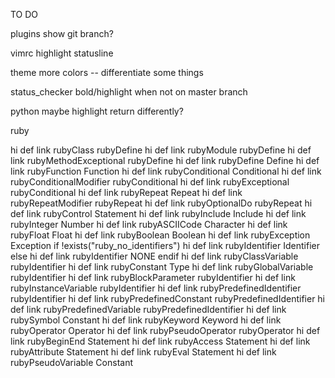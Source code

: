 TO DO

plugins
  show git branch?

vimrc
	highlight statusline

theme
    more colors -- differentiate some things

status_checker
	bold/highlight when not on master branch

python
    maybe highlight return differently?

ruby

hi def link rubyClass			rubyDefine
hi def link rubyModule			rubyDefine
hi def link rubyMethodExceptional	rubyDefine
hi def link rubyDefine			Define
hi def link rubyFunction		Function
hi def link rubyConditional		Conditional
hi def link rubyConditionalModifier	rubyConditional
hi def link rubyExceptional		rubyConditional
hi def link rubyRepeat			Repeat
hi def link rubyRepeatModifier		rubyRepeat
hi def link rubyOptionalDo		rubyRepeat
hi def link rubyControl			Statement
hi def link rubyInclude			Include
hi def link rubyInteger			Number
hi def link rubyASCIICode		Character
hi def link rubyFloat			Float
hi def link rubyBoolean			Boolean
hi def link rubyException		Exception
if !exists("ruby_no_identifiers")
  hi def link rubyIdentifier		Identifier
else
  hi def link rubyIdentifier		NONE
endif
hi def link rubyClassVariable		rubyIdentifier
hi def link rubyConstant		Type
hi def link rubyGlobalVariable		rubyIdentifier
hi def link rubyBlockParameter		rubyIdentifier
hi def link rubyInstanceVariable	rubyIdentifier
hi def link rubyPredefinedIdentifier	rubyIdentifier
hi def link rubyPredefinedConstant	rubyPredefinedIdentifier
hi def link rubyPredefinedVariable	rubyPredefinedIdentifier
hi def link rubySymbol			Constant
hi def link rubyKeyword			Keyword
hi def link rubyOperator		Operator
hi def link rubyPseudoOperator		rubyOperator
hi def link rubyBeginEnd		Statement
hi def link rubyAccess			Statement
hi def link rubyAttribute		Statement
hi def link rubyEval			Statement
hi def link rubyPseudoVariable		Constant

